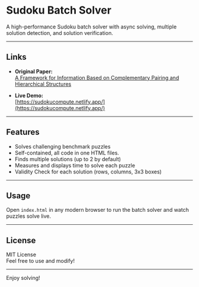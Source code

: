 # Sudoku Batch Solver

A high-performance Sudoku batch solver with async solving, multiple solution detection, and solution verification.

---

## Links

- **Original Paper:**  
  [A Framework for Information Based on Complementary Pairing and Hierarchical Structures](https://zenodo.org/records/15543486)

- **Live Demo:**  
  [https://sudokucompute.netlify.app/](https://sudokucompute.netlify.app/)

---

## Features

- Solves challenging benchmark puzzles 
- Self-contained, all code in one HTML files. 
- Finds multiple solutions (up to 2 by default)  
- Measures and displays time to solve each puzzle  
- Validity Check for each solution (rows, columns, 3x3 boxes)  

---

## Usage

Open `index.html` in any modern browser to run the batch solver and watch puzzles solve live.

---

## License

MIT License  
Feel free to use and modify!

---

Enjoy solving!
